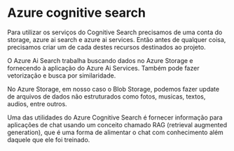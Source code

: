# Azure cognitive search

<p>
Para utilizar os serviços do Cognitive Search precisamos de uma conta do storage, azure ai search e azure ai services.
Então antes de qualquer coisa, precisamos criar um de cada destes recursos destinados ao projeto.

O Azure Ai Search trabalha buscando dados no Azure Storage e fornecendo à aplicação do Azure Ai Services. Também pode fazer vetorização e busca por similaridade.

No Azure Storage, em nosso caso o Blob Storage, podemos fazer update de arquivos de dados não estruturados como fotos, musicas, textos, audios, entre outros.
</p>

<p>
Uma das utilidades do Azure Cognitive Search é fornecer informação para aplicações de chat usando um conceito chamado RAG (retrieval augmented generation), que é uma forma de alimentar o chat com conhecimento além daquele que ele foi treinado.
</p>
